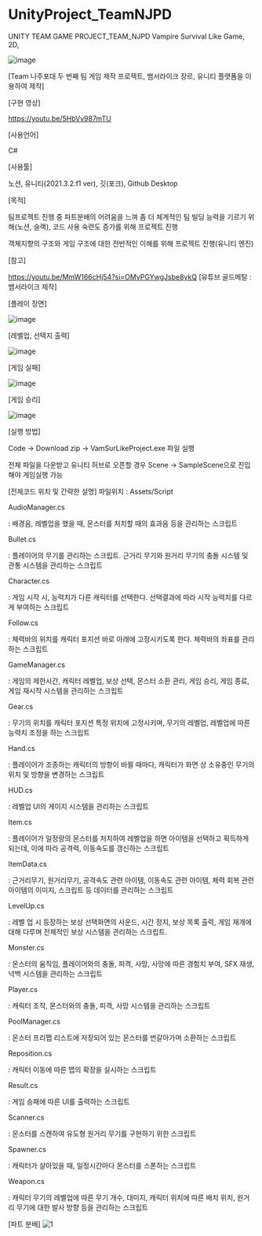 # UnityProject_TeamNJPD
UNITY TEAM GAME PROJECT_TEAM_NJPD
Vampire Survival Like Game, 2D, 


![image](https://github.com/user-attachments/assets/a6a082f0-aee7-4b24-a438-1f8417df514f)


[Team 나주포대 두 번째 팀 게임 제작 프로젝트, 뱀서라이크 장르, 유니티 플랫폼을 이용하여 제작]



[구현 영상]

https://youtu.be/5HbVv987mTU



[사용언어]

C#



[사용툴]

노션, 유니티(2021.3.2.f1 ver), 깃(포크), Github Desktop



[목적]

팀프로젝트 진행 중 파트분배의 어려움을 느껴 좀 더 체계적인 팀 빌딩 능력을 기르기 위해(노션, 슬랙), 코드 사용 숙련도 증가를 위해 프로젝트 진행


객체지향의 구조와 게임 구조에 대한 전반적인 이해를 위해 프로젝트 진행(유니티 엔진)



[참고]

https://youtu.be/MmW166cHj54?si=OMvPGYwgJsbe8ykQ [유튜브 골드메탈 : 뱀서라이크 제작]





[플레이 장면]

![image](https://github.com/user-attachments/assets/2f3b7032-ad27-4781-995f-90908d2702d0)



[레벨업, 선택지 출력]

![image](https://github.com/user-attachments/assets/4183ac18-a2ef-4208-8f17-01ef88c25504)



[게임 실패]

![image](https://github.com/user-attachments/assets/be234f32-a86b-406f-853b-cba68b3d7a1b)



[게임 승리]

![image](https://github.com/user-attachments/assets/cb609bc5-a5a7-4fb8-a0ad-98d3b9c2cd2e)



[실행 방법]

Code -> Download zip -> VamSurLikeProject.exe 파일 실행



전체 파일을 다운받고 유니티 허브로 오픈할 경우 Scene -> SampleScene으로 진입해야 게임실행 가능



[전체코드 위치 및 간략한 설명]
파일위치 : Assets/Script

AudioManager.cs

: 배경음, 레벨업을 했을 때, 몬스터를 처치할 때의 효과음 등을 관리하는 스크립트

Bullet.cs

: 플레이어의 무기를 관리하는 스크립트. 근거리 무기와 원거리 무기의 충돌 시스템 및 관통 시스템을 관리하는 스크립트

Character.cs

: 게임 시작 시, 능력치가 다른 캐릭터를 선택한다. 선택결과에 따라 시작 능력치를 다르게 부여하는 스크립트

Follow.cs

: 체력바의 위치를 캐릭터 포지션 바로 아래에 고정시키도록 한다. 체력바의 좌표를 관리하는 스크립트

GameManager.cs

: 게임의 제한시간, 캐릭터 레벨업, 보상 선택, 몬스터 소환 관리, 게임 승리, 게임 종료, 게임 재시작 시스템을 관리하는 스크립트

Gear.cs

: 무기의 위치를 캐릭터 포지션 특정 위치에 고정시키며, 무기의 레벨업, 레벨업에 따른 능력치 조정을 하는 스크립트

Hand.cs

: 플레이어가 조종하는 캐릭터의 방향이 바뀔 때마다, 캐릭터가 화면 상 소유중인 무기의 위치 및 방향을 변경하는 스크립트

HUD.cs

: 레벨업 UI의 게이지 시스템을 관리하는 스크립트

Item.cs

: 플레이어가 일정량의 몬스터를 처치하여 레벨업을 하면 아이템을 선택하고 획득하게 되는데, 이에 따라 공격력, 이동속도를 갱신하는 스크립트

ItemData.cs

: 근거리무기, 원거리무기, 공격속도 관련 아이템, 이동속도 관련 아이템, 체력 회복 관련 아이템의 이미지, 스크립트 등 데이터를 관리하는 스크립트

LevelUp.cs

: 레벨 업 시 등장하는 보상 선택화면의 사운드, 시간 정지, 보상 목록 출력, 게임 재개에 대해 다루며 전체적인 보상 시스템을 관리하는 스크립트. 

Monster.cs

: 몬스터의 움직임, 플레이어와의 충돌, 피격, 사망, 사망에 따른 경험치 부여, SFX 재생, 넉백 시스템을 관리하는 스크립트

Player.cs

: 캐릭터 조작, 몬스터와의 충돌, 피격, 사망 시스템을 관리하는 스크립트

PoolManager.cs

: 몬스터 프리팹 리스트에 저장되어 있는 몬스터를 번갈아가며 소환하는 스크립트

Reposition.cs

: 캐릭터 이동에 따른 맵의 확장을 실시하는 스크립트

Result.cs

: 게임 승패에 따른 UI를 출력하는 스크립트

Scanner.cs

: 몬스터를 스캔하여 유도형 원거리 무기를 구현하기 위한 스크립트

Spawner.cs

: 캐릭터가 살아있을 때, 일정시간마다 몬스터를 스폰하는 스크립트

Weapon.cs

: 캐릭터 무기의 레벨업에 따른 무기 개수, 대미지, 캐릭터 위치에 따른 배치 위치, 원거리 무기에 대한 발사 방향 등을 관리하는 스크립트


[파트 분배]
![1](https://github.com/KORgosu/UnityProject_TeamNJPD/assets/47071344/260ce890-467f-44f7-a13a-a023cf5ba316)
